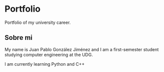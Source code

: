 # Portfolio
Portfolio of my university career.

## Sobre mi

My name is Juan Pablo González Jiménez and I am a first-semester student studying computer engineering at the UDG.

I am currently learning Python and C++
